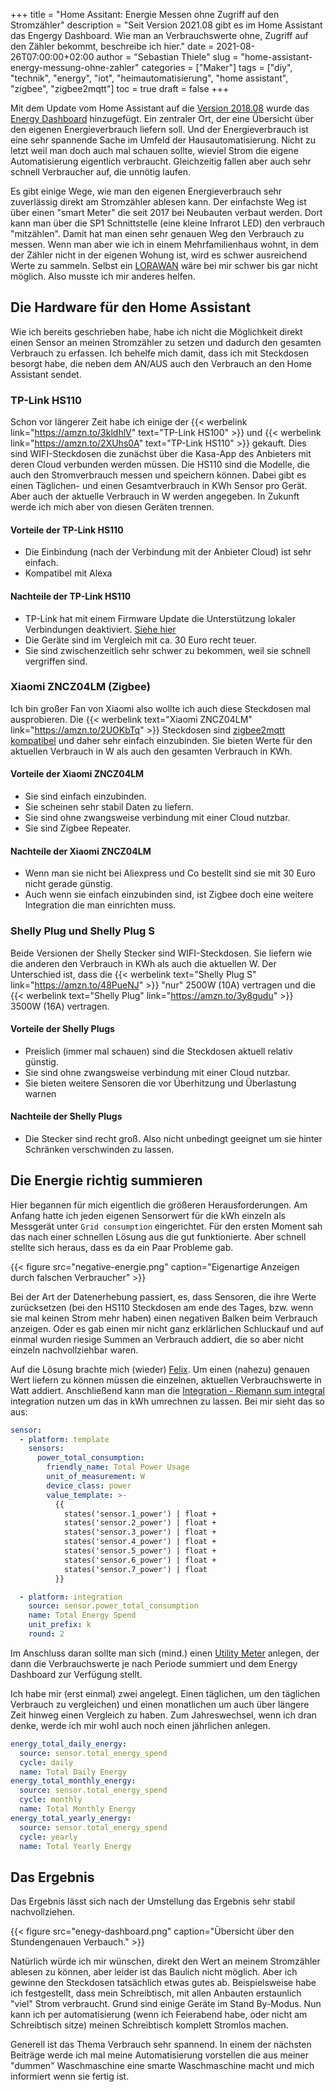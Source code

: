 +++
title = "Home Assitant: Energie Messen ohne Zugriff auf den Stromzähler"
description = "Seit Version 2021.08 gibt es im Home Assistant das Engergy Dashboard. Wie man an Verbrauchswerte ohne, Zugriff auf den Zähler bekommt, beschreibe ich hier."
date = 2021-08-26T07:00:00+02:00
author = "Sebastian Thiele"
slug = "home-assistant-energy-messung-ohne-zahler"
categories = ["Maker"]
tags = ["diy", "technik", "energy", "iot", "heimautomatisierung", "home assistant", "zigbee", "zigbee2mqtt"]
toc = true
draft = false
+++

Mit dem Update vom Home Assistant auf die [Version 2018.08](https://www.home-assistant.io/blog/2021/08/04/release-20218/) wurde das [Energy Dashboard](https://my.home-assistant.io/redirect/energy/) hinzugefügt. Ein zentraler Ort, der eine Übersicht über den eigenen Energieverbrauch liefern soll. Und der Energieverbrauch ist eine sehr spannende Sache im Umfeld der Hausautomatisierung. Nicht zu letzt weil man doch auch mal schauen sollte, wieviel Strom die eigene Automatisierung eigentlich verbraucht. Gleichzeitig fallen aber auch sehr schnell Verbraucher auf, die unnötig laufen.

Es gibt einige Wege, wie man den eigenen Energieverbrauch sehr zuverlässig direkt am Stromzähler ablesen kann. Der einfachste Weg ist über einen "smart Meter" die seit 2017 bei Neubauten verbaut werden. Dort kann man über die SP1 Schnittstelle (eine kleine Infrarot LED) den verbrauch "mitzählen". Damit hat man einen sehr genauen Weg den Verbrauch zu messen. Wenn man aber wie ich in einem Mehrfamilienhaus wohnt, in dem der Zähler nicht in der eigenen Wohung ist, wird es schwer ausreichend Werte zu sammeln. Selbst ein [LORAWAN](https://de.wikipedia.org/wiki/Long_Range_Wide_Area_Network) wäre bei mir schwer bis gar nicht möglich. Also musste ich mir anderes helfen.

## Die Hardware für den Home Assistant

Wie ich bereits geschrieben habe, habe ich nicht die Möglichkeit direkt einen Sensor an meinen Stromzähler zu setzen und dadurch den gesamten Verbrauch zu erfassen. Ich behelfe mich damit, dass ich mit Steckdosen besorgt habe, die neben dem AN/AUS auch den Verbrauch an den Home Assistant sendet.

### TP-Link HS110

Schon vor längerer Zeit habe ich einige der {{< werbelink link="<https://amzn.to/3kldhlV>" text="TP-Link HS100" >}} und {{< werbelink link="<https://amzn.to/2XUhs0A>" text="TP-Link HS110" >}} gekauft. Dies sind WIFI-Steckdosen die zunächst über die Kasa-App des Anbieters mit deren Cloud verbunden werden müssen. Die HS110 sind die Modelle, die auch den Stromverbrauch messen und speichern können. Dabei gibt es einen Täglichen- und einen Gesamtverbrauch in KWh Sensor pro Gerät. Aber auch der aktuelle Verbrauch in W werden angegeben. In Zukunft werde ich mich aber von diesen Geräten trennen.

#### Vorteile der TP-Link HS110

* Die Einbindung (nach der Verbindung mit der Anbieter Cloud) ist sehr einfach.
* Kompatibel mit Alexa

#### Nachteile der TP-Link HS110

* TP-Link hat mit einem Firmware Update die Unterstützung lokaler Verbindungen deaktiviert. [Siehe hier](https://community.tp-link.com/en/smart-home/forum/topic/239364)
* Die Geräte sind im Vergleich mit ca. 30 Euro recht teuer.
* Sie sind zwischenzeitlich sehr schwer zu bekommen, weil sie schnell vergriffen sind.

### Xiaomi ZNCZ04LM (Zigbee)

Ich bin großer Fan von Xiaomi also wollte ich auch diese Steckdosen mal ausprobieren. Die {{< werbelink text="Xiaomi ZNCZ04LM" link="<https://amzn.to/2UOKbTq>" >}} Steckdosen sind [zigbee2mqtt kompatibel](https://www.zigbee2mqtt.io/devices/ZNCZ04LM.html) und daher sehr einfach einzubinden. Sie bieten Werte für den aktuellen Verbrauch in W als auch den gesamten Verbrauch in KWh.

#### Vorteile der Xiaomi ZNCZ04LM

* Sie sind einfach einzubinden.
* Sie scheinen sehr stabil Daten zu liefern.
* Sie sind ohne zwangsweise verbindung mit einer Cloud nutzbar.
* Sie sind Zigbee Repeater.

#### Nachteile der Xiaomi ZNCZ04LM

* Wenn man sie nicht bei Aliexpress und Co bestellt sind sie mit 30 Euro nicht gerade günstig.
* Auch wenn sie einfach einzubinden sind, ist Zigbee doch eine weitere Integration die man einrichten muss.

### Shelly Plug und Shelly Plug S

Beide Versionen der Shelly Stecker sind WIFI-Steckdosen. Sie liefern wie die anderen den Verbrauch in KWh als auch die aktuellen W. Der Unterschied ist, dass die {{< werbelink text="Shelly Plug S" link="<https://amzn.to/48PueNJ>" >}} "nur" 2500W (10A) vertragen und die {{< werbelink text="Shelly Plug" link="<https://amzn.to/3y8gudu>" >}} 3500W (16A) vertragen.

#### Vorteile der Shelly Plugs

* Preislich (immer mal schauen) sind die Steckdosen aktuell relativ günstig.
* Sie sind ohne zwangsweise verbindung mit einer Cloud nutzbar.
* Sie bieten weitere Sensoren die vor Überhitzung und Überlastung warnen

#### Nachteile der Shelly Plugs

* Die Stecker sind recht groß. Also nicht unbedingt geeignet um sie hinter Schränken verschwinden zu lassen.

## Die Energie richtig summieren

Hier begannen für mich eigentlich die größeren Herausforderungen. Am Anfang hatte ich jeden eigenen Sensorwert für die kWh einzeln als Messgerät unter `Grid consumption` eingerichtet. Für den ersten Moment sah das nach einer schnellen Lösung aus die gut funktionierte. Aber schnell stellte sich heraus, dass es da ein Paar Probleme gab.

{{< figure src="negative-energie.png" caption="Eigenartige Anzeigen durch falschen Verbraucher" >}}

Bei der Art der Datenerhebung passiert, es, dass Sensoren, die ihre Werte zurücksetzen (bei den HS110 Steckdosen am ende des Tages, bzw. wenn sie mal keinen Strom mehr haben) einen negativen Balken beim Verbrauch anzeigen. Oder es gab einen mir nicht ganz erklärlichen Schluckauf und auf einmal wurden riesige Summen an Verbrauch addiert, die so aber nicht einzeln nachvollziehbar waren.

Auf die Lösung brachte mich (wieder) [Felix](https://wirres.net/). Um einen (nahezu) genauen Wert liefern zu können müssen die einzelnen, aktuellen Verbrauchswerte in Watt addiert. Anschließend kann man die [Integration - Riemann sum integral](https://www.home-assistant.io/integrations/integration/) integration nutzen um das in kWh umrechnen zu lassen. Bei mir sieht das so aus:

```yaml
sensor:
  - platform: template
    sensors:
      power_total_consumption:
        friendly_name: Total Power Usage
        unit_of_measurement: W
        device_class: power
        value_template: >-
          {{
            states('sensor.1_power') | float +
            states('sensor.2_power') | float +
            states('sensor.3_power') | float +
            states('sensor.4_power') | float +
            states('sensor.5_power') | float + 
            states('sensor.6_power') | float +
            states('sensor.7_power') | float
          }}

  - platform: integration
    source: sensor.power_total_consumption
    name: Total Energy Spend
    unit_prefix: k
    round: 2
```

Im Anschluss daran sollte man sich (mind.) einen [Utility Meter](https://www.home-assistant.io/integrations/utility_meter/) anlegen, der dann die Verbrauchswerte je nach Periode summiert und dem Energy Dashboard zur Verfügung stellt.

Ich habe mir (erst einmal) zwei angelegt. Einen täglichen, um den täglichen Verbrauch zu vergleichen) und einen monatlichen um auch über längere Zeit hinweg einen Vergleich zu haben. Zum Jahreswechsel, wenn ich dran denke, werde ich mir wohl auch noch einen jährlichen anlegen.

```yaml
energy_total_daily_energy:
  source: sensor.total_energy_spend
  cycle: daily
  name: Total Daily Energy
energy_total_monthly_energy:
  source: sensor.total_energy_spend
  cycle: monthly
  name: Total Monthly Energy 
energy_total_yearly_energy:
  source: sensor.total_energy_spend
  cycle: yearly
  name: Total Yearly Energy 
```

## Das Ergebnis

Das Ergebnis lässt sich nach der Umstellung das Ergebnis sehr stabil nachvollziehen.

{{< figure src="enegy-dashboard.png" caption="Übersicht über den Stundengenauen Verbauch." >}}

Natürlich würde ich mir wünschen, direkt den Wert an meinem Stromzähler ablesen zu können, aber leider ist das Baulich nicht möglich. Aber ich gewinne den Steckdosen tatsächlich etwas gutes ab. Beispielsweise habe ich festgestellt, dass mein Schreibtisch, mit allen Anbauten erstaunlich "viel" Strom verbraucht. Grund sind einige Geräte im Stand By-Modus. Nun kann ich per automatisierung (wenn ich Feierabend habe, oder nicht am Schreibtisch sitze) meinen Schreibtisch komplett Stromlos machen.

Generell ist das Thema Verbrauch sehr spannend. In einem der nächsten Beiträge werde ich mal meine Automatisierung vorstellen die aus meiner "dummen" Waschmaschine eine smarte Waschmaschine macht und mich informiert wenn sie fertig ist.
